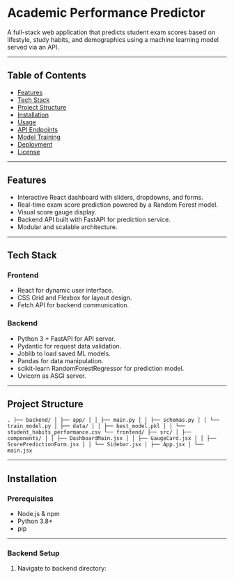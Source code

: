 # Academic Performance Predictor

A full-stack web application that predicts student exam scores based on lifestyle, study habits, and demographics using a machine learning model served via an API.

---

## Table of Contents

- [Features](#features)
- [Tech Stack](#tech-stack)
- [Project Structure](#project-structure)
- [Installation](#installation)
- [Usage](#usage)
- [API Endpoints](#api-endpoints)
- [Model Training](#model-training)
- [Deployment](#deployment)
- [License](#license)

---

## Features

- Interactive React dashboard with sliders, dropdowns, and forms.
- Real-time exam score prediction powered by a Random Forest model.
- Visual score gauge display.
- Backend API built with FastAPI for prediction service.
- Modular and scalable architecture.

---

## Tech Stack

### Frontend

- React for dynamic user interface.
- CSS Grid and Flexbox for layout design.
- Fetch API for backend communication.

### Backend

- Python 3 + FastAPI for API server.
- Pydantic for request data validation.
- Joblib to load saved ML models.
- Pandas for data manipulation.
- scikit-learn RandomForestRegressor for prediction model.
- Uvicorn as ASGI server.

---

## Project Structure

`.
├── backend/
│ ├── app/
│ │ ├── main.py
│ │ ├── schemas.py
│ │ └── train_model.py
│ ├── data/
│ │ ├── best_model.pkl
│ │ └── student_habits_performance.csv
└── frontend/
├── src/
│ ├── components/
│ │ ├── DashboardMain.jsx
│ │ ├── GaugeCard.jsx
│ │ ├── ScorePredictionForm.jsx
│ │ └── Sidebar.jsx
│ ├── App.jsx
│ └── main.jsx
`


---

## Installation

### Prerequisites

- Node.js & npm
- Python 3.8+
- pip

---

### Backend Setup

1. Navigate to backend directory:


